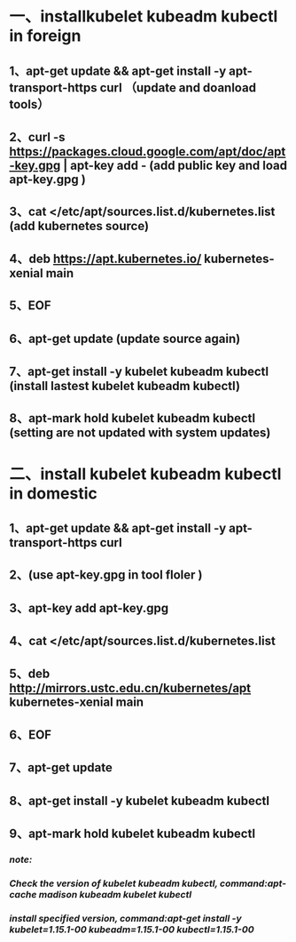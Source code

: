# 一、installkubelet kubeadm kubectl in foreign  
## 1、apt-get update && apt-get install -y apt-transport-https curl                  **（update and doanload tools）**  
## 2、curl -s https://packages.cloud.google.com/apt/doc/apt-key.gpg | apt-key add -   **(add public key and load apt-key.gpg )**  
## 3、cat <<EOF >/etc/apt/sources.list.d/kubernetes.list                              **(add kubernetes source)**  
## 4、deb https://apt.kubernetes.io/ kubernetes-xenial main  
## 5、EOF  
## 6、apt-get update                                                                   **(update source again)**  
## 7、apt-get install -y kubelet kubeadm kubectl                                       **(install lastest kubelet kubeadm kubectl)**  
## 8、apt-mark hold kubelet kubeadm kubectl                                            **(setting are not updated with system updates)**  

# 二、install kubelet kubeadm kubectl in domestic  
## 1、apt-get update && apt-get install -y apt-transport-https curl  
## 2、(use apt-key.gpg in tool floler )  
## 3、apt-key add apt-key.gpg  
## 4、cat <<EOF >/etc/apt/sources.list.d/kubernetes.list  
## 5、deb http://mirrors.ustc.edu.cn/kubernetes/apt kubernetes-xenial main  
## 6、EOF  
## 7、apt-get update  
## 8、apt-get install -y kubelet kubeadm kubectl  
## 9、apt-mark hold kubelet kubeadm kubectl  

### *note:*  
### *Check the version of kubelet kubeadm kubectl, command:apt-cache madison  kubeadm kubelet kubectl*  
### *install specified version, command:apt-get install -y kubelet=1.15.1-00 kubeadm=1.15.1-00 kubectl=1.15.1-00*  

